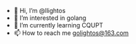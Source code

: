 - 👋 Hi, I’m @llightos
- 👀 I’m interested in golang
- 🌱 I’m currently learning CQUPT
- 📫 How to reach me golightos@163.com

<!---
llightos/llightos is a ✨ special ✨ repository because its `README.md` (this file) appears on your GitHub profile.
You can click the Preview link to take a look at your changes.
--->
